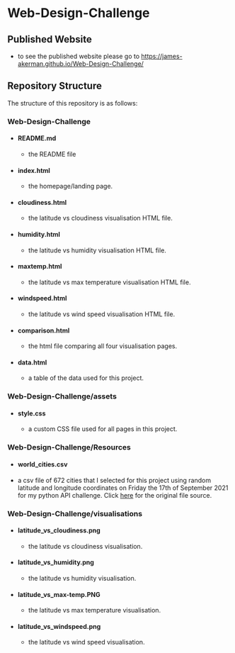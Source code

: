# Web-Design-Challenge

## Published Website
* to see the published website please go to https://james-akerman.github.io/Web-Design-Challenge/


## Repository Structure
The structure of this repository is as follows:


### Web-Design-Challenge
* #### README.md
  * the README file
* #### index.html
  * the homepage/landing page.
* #### cloudiness.html
  * the latitude vs cloudiness visualisation HTML file.
* #### humidity.html
  * the latitude vs humidity visualisation HTML file.
* #### maxtemp.html
  * the latitude vs max temperature visualisation HTML file.
* #### windspeed.html
  * the latitude vs wind speed visualisation HTML file.
* #### comparison.html
  * the html file comparing all four visualisation pages. 
* #### data.html
  * a table of the data used for this project.


### Web-Design-Challenge/assets
* #### style.css
  * a custom CSS file used for all pages in this project.


### Web-Design-Challenge/Resources
* #### world_cities.csv
 * a csv file of 672 cities that I selected for this project using random latitude and longitude coordinates on Friday the 17th of September 2021 for my python API challenge. Click [here](https://github.com/James-Akerman/python-api-challenge) for the original file source.


### Web-Design-Challenge/visualisations
* #### latitude_vs_cloudiness.png
  * the latitude vs cloudiness visualisation.
* #### latitude_vs_humidity.png
  * the latitude vs humidity visualisation.
* #### latitude_vs_max-temp.PNG 
  * the latitude vs max temperature visualisation.
* #### latitude_vs_windspeed.png
  * the latitude vs wind speed visualisation.

